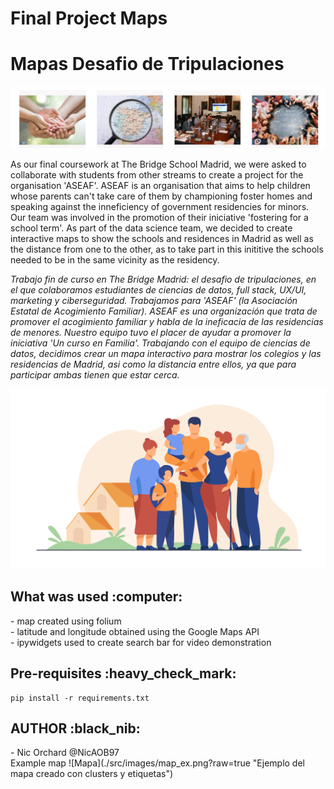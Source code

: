 # Final Project Maps
# Mapas Desafio de Tripulaciones

![ASEAF](./src/images/ASEAF.png?raw=true "ASEAF") 

As our final coursework at The Bridge School Madrid, we were asked to collaborate with students from other streams to create a project for the organisation 'ASEAF'. ASEAF is an organisation that aims to help children whose parents can't take care of them by championing foster homes and speaking against the inneficiency of government residencies for minors. Our team was involved in the promotion of their iniciative 'fostering for a school term'. As part of the data science team, we decided to create interactive maps to show the schools and residences in Madrid as well as the distance from one to the other, as to take part in this inititive the schools needed to be in the same vicinity as the residency. <br>


<em>Trabajo fin de curso en The Bridge Madrid: el desafio de tripulaciones, en el que colaboramos estudiantes de ciencias de datos, full stack, UX/UI, marketing y ciberseguridad. Trabajamos para 'ASEAF' (la Asociación Estatal de Acogimiento Familiar). ASEAF es una organización que trata de promover el acogimiento familiar y habla de la ineficacia de las residencias de menores. Nuestro equipo tuvo el placer de ayudar a promover la iniciativa 'Un curso en Familia'. Trabajando con el equipo de ciencias de datos, decidimos crear un mapa interactivo para mostrar los colegios y las residencias de Madrid, asi como la distancia entre ellos, ya que para participar ambas tienen que estar cerca.  </em> 

![Familia](./src/images/familia.png?raw=true "Familia") 

<h2>What was used :computer: </h2>
- map created using folium <br>
- latitude and longitude obtained using the Google Maps API <br>
- ipywidgets used to create search bar for video demonstration

<h2>Pre-requisites :heavy_check_mark: </h2>

```
pip install -r requirements.txt 
```

<h2>AUTHOR :black_nib: </h2>
- Nic Orchard @NicAOB97
<br>
Example map
![Mapa](./src/images/map_ex.png?raw=true "Ejemplo del mapa creado con clusters y etiquetas") 
